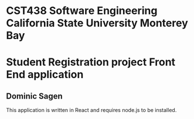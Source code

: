 # CST438 Software Engineering California State University Monterey Bay
# Student Registration project Front End application
## Dominic Sagen

This application is written in React and requires node.js to be installed.

